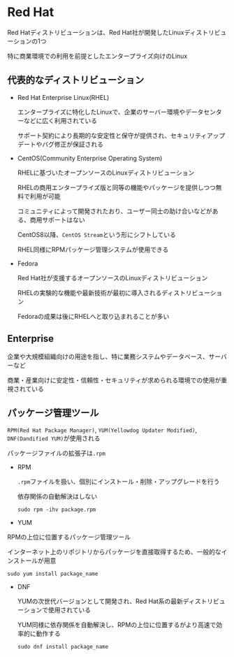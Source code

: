 # Red Hat

Red Hatディストリビューションは、Red Hat社が開発したLinuxディストリビューションの1つ

特に商業環境での利用を前提としたエンタープライズ向けのLinux

## 代表的なディストリビューション

- Red Hat Enterprise Linux(RHEL)

  エンタープライズに特化したLinuxで、企業のサーバー環境やデータセンターなどに広く利用されている

  サポート契約により長期的な安定性と保守が提供され、セキュリティアップデートやバグ修正が保証される

- CentOS(Community Enterprise Operating System)

  RHELに基づいたオープンソースのLinuxディストリビューション

  RHELの商用エンタープライズ版と同等の機能やパッケージを提供しつつ無料で利用が可能

  コミュニティによって開発されたおり、ユーザー同士の助け合いなどがある、商用サポートはない

  CentOS8以降、`CentOS Stream`という形にシフトしている

  RHEL同様にRPMパッケージ管理システムが使用できる

- Fedora

  Red Hat社が支援するオープンソースのLinuxディストリビューション

  RHELの実験的な機能や最新技術が最初に導入されるディストリビューション

  Fedoraの成果は後にRHELへと取り込まれることが多い

## Enterprise

企業や大規模組織向けの用途を指し、特に業務システムやデータベース、サーバーなど

商業・産業向けに安定性・信頼性・セキュリティが求められる環境での使用が重視されている

## パッケージ管理ツール

`RPM(Red Hat Package Manager)`, `YUM(Yellowdog Updater Modified)`, `DNF(Dandified YUM)`が使用される

パッケージファイルの拡張子は`.rpm`

- RPM

  `.rpm`ファイルを扱い、個別にインストール・削除・アップグレードを行う

  依存関係の自動解決はしない

  `sudo rpm -ihv package.rpm`

-  YUM

  RPMの上位に位置するパッケージ管理ツール

  インターネット上のリポジトリからパッケージを直接取得するため、一般的なインストールが用意

  `sudo yum install package_name`

- DNF

  YUMの次世代バージョンとして開発され、Red Hat系の最新ディストリビューションで使用されている

  YUM同様に依存関係を自動解決し、RPMの上位に位置するがより高速で効率的に動作する

  `sudo dnf install package_name`


